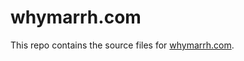 whymarrh.com
============

This repo contains the source files for [whymarrh.com][1].

  [1]:https://whymarrh.com
